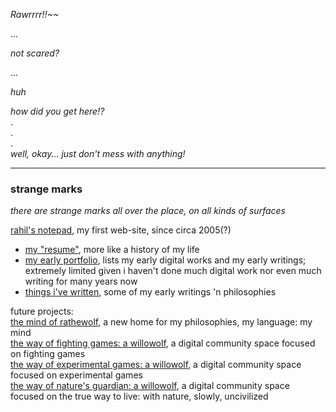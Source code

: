 *Rawrrrr!!~~*

...

*not scared?*

...

*huh*

*how did you get here!?*  
.  
.  
.  
*well, okay... just don't mess with anything!*
- - -


### strange marks
*there are strange marks all over the place, on all kinds of surfaces* 


[rahil's notepad](https://rahilpatel.com), my first web-site, since circa 2005(?)  
  - [my "resume"](https://rahilpatel.com/resume), more like a history of my life
  - [my early portfolio](https://rahilpatel.com/portfolio), lists my early digital works and my early writings; extremely limited given i haven't done much digital work nor even much writing for many years now
  - [things i've written](https://rahilptel.com/blog/things-ive-written), some of my early writings 'n philosophies

future projects:  
[the mind of rathewolf](https://mind.rathewolf.com), a new home for my philosophies, my language: my mind  
[the way of fighting games: a willowolf](https://willowolf.com/fga), a digital community space focused on fighting games  
[the way of experimental games: a willowolf](https://willowolf.com/ega), a digital community space focused on experimental games  
[the way of nature's guardian: a willowolf](https://willowolf.com/nga), a digital community space focused on the true way to live: with nature, slowly, uncivilized  

